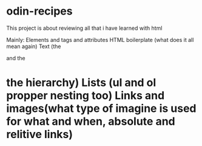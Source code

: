 # odin-recipes

This project is about reviewing all that i have learned with html

Mainly:
Elements and tags and attributes 
HTML boilerplate (what does it all mean again)
Text (the <p> and the <h1> the hierarchy)
Lists (ul and ol propper nesting too)
Links and images(what type of imagine is used for what and when, absolute and relitive links)